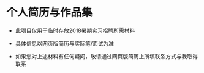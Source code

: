 # 个人简历与作品集
* 此项目仅用于临时存放2018暑期实习招聘所需材料

* 具体信息以网页版简历与实际笔/面试为准

* 如果您对上述材料有任何疑问，敬请通过网页版简历上所填联系方式与我取得联系
